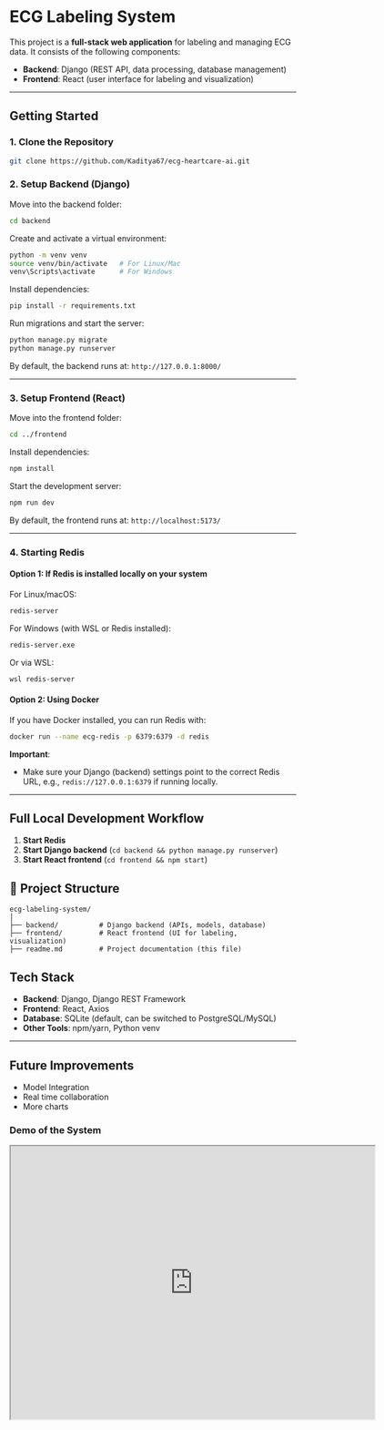 # ECG Labeling System

This project is a **full-stack web application** for labeling and managing ECG data.
It consists of the following components:

- **Backend**: Django (REST API, data processing, database management)
- **Frontend**: React (user interface for labeling and visualization)

***

## Getting Started

### 1. Clone the Repository

```bash
git clone https://github.com/Kaditya67/ecg-heartcare-ai.git
```


### 2. Setup Backend (Django)

Move into the backend folder:

```bash
cd backend
```

Create and activate a virtual environment:

```bash
python -m venv venv
source venv/bin/activate   # For Linux/Mac
venv\Scripts\activate      # For Windows
```

Install dependencies:

```bash
pip install -r requirements.txt
```

Run migrations and start the server:

```bash
python manage.py migrate
python manage.py runserver
```

By default, the backend runs at:
`http://127.0.0.1:8000/`

***

### 3. Setup Frontend (React)

Move into the frontend folder:

```bash
cd ../frontend
```

Install dependencies:

```bash
npm install
```

Start the development server:

```bash
npm run dev
```

By default, the frontend runs at:
`http://localhost:5173/`

*** 

### 4. Starting Redis

#### Option 1: If Redis is installed locally on your system

For Linux/macOS:

```bash
redis-server
```

For Windows (with WSL or Redis installed):

```bash
redis-server.exe
```

Or via WSL:

```bash
wsl redis-server
```


#### Option 2: Using Docker

If you have Docker installed, you can run Redis with:

```bash
docker run --name ecg-redis -p 6379:6379 -d redis
```


**Important**:

- Make sure your Django (backend) settings point to the correct Redis URL, e.g., `redis://127.0.0.1:6379` if running locally.

***

## Full Local Development Workflow

1. **Start Redis**
2. **Start Django backend** (`cd backend && python manage.py runserver`)
3. **Start React frontend** (`cd frontend && npm start`)



## 📂 Project Structure

```
ecg-labeling-system/
│
├── backend/          # Django backend (APIs, models, database)
├── frontend/         # React frontend (UI for labeling, visualization)
├── readme.md         # Project documentation (this file)
```


## Tech Stack

- **Backend**: Django, Django REST Framework
- **Frontend**: React, Axios
- **Database**: SQLite (default, can be switched to PostgreSQL/MySQL)
- **Other Tools**: npm/yarn, Python venv

***

## Future Improvements

- Model Integration 
- Real time collaboration
- More charts

### Demo of the System
<iframe
  src="https://drive.google.com/file/d/1giqB2EaELZ_RCoDTJQc_9VJoIJpz4lQr/preview"
  width="640"
  height="480"
  allow="autoplay">
</iframe>